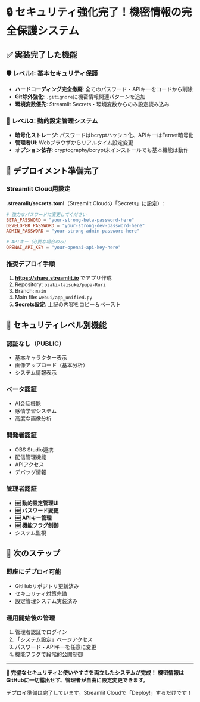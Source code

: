 # 🔒 セキュリティ強化完了！機密情報の完全保護システム

## ✅ 実装完了した機能

### 🛡️ **レベル1: 基本セキュリティ保護**
- **ハードコーディング完全撤廃**: 全てのパスワード・APIキーをコードから削除
- **Git除外強化**: `.gitignore`に機密情報関連パターンを追加
- **環境変数優先**: Streamlit Secrets・環境変数からのみ設定読み込み

### 🔧 **レベル2: 動的設定管理システム**
- **暗号化ストレージ**: パスワードはbcryptハッシュ化、APIキーはFernet暗号化
- **管理者UI**: Webブラウザからリアルタイム設定変更
- **オプション依存**: cryptography/bcrypt未インストールでも基本機能は動作

## 🎯 デプロイメント準備完了

### **Streamlit Cloud用設定**

**.streamlit/secrets.toml**（Streamlit Cloudの「Secrets」に設定）:
```toml
# 強力なパスワードに変更してください
BETA_PASSWORD = "your-strong-beta-password-here"
DEVELOPER_PASSWORD = "your-strong-dev-password-here"  
ADMIN_PASSWORD = "your-strong-admin-password-here"

# APIキー（必要な場合のみ）
OPENAI_API_KEY = "your-openai-api-key-here"
```

### **推奨デプロイ手順**

1. **https://share.streamlit.io** でアプリ作成
2. Repository: `ozaki-taisuke/pupa-Ruri`
3. Branch: `main`
4. Main file: `webui/app_unified.py`
5. **Secrets設定**: 上記の内容をコピー＆ペースト

## 🔐 セキュリティレベル別機能

### **認証なし（PUBLIC）**
- 基本キャラクター表示
- 画像アップロード（基本分析）
- システム情報表示

### **ベータ認証**
- AI会話機能
- 感情学習システム
- 高度な画像分析

### **開発者認証**
- OBS Studio連携
- 配信管理機能
- APIアクセス
- デバッグ情報

### **管理者認証**
- **🆕 動的設定管理UI**
- **🆕 パスワード変更**
- **🆕 APIキー管理**
- **🆕 機能フラグ制御**
- システム監視

## 🚀 次のステップ

### **即座にデプロイ可能**
- GitHubリポジトリ更新済み
- セキュリティ対策完備
- 設定管理システム実装済み

### **運用開始後の管理**
1. 管理者認証でログイン
2. 「システム設定」ページアクセス
3. パスワード・APIキーを任意に変更
4. 機能フラグで段階的公開制御

---

**🎉 完璧なセキュリティと使いやすさを両立したシステムが完成！**
**機密情報はGitHubに一切露出せず、管理者が自由に設定変更できます。**

デプロイ準備は完了しています。Streamlit Cloudで「Deploy!」するだけです！